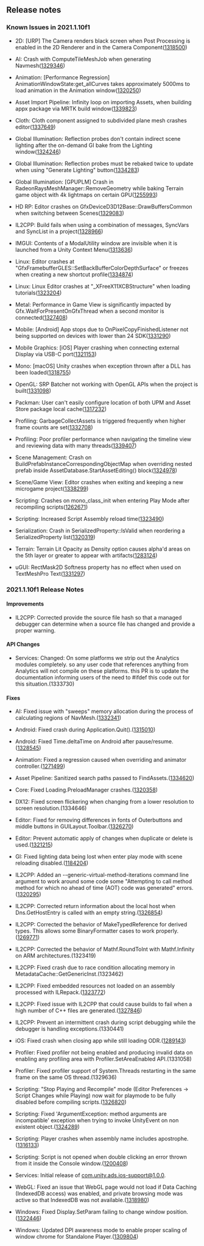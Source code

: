 ## Release notes

### Known Issues in 2021.1.10f1

-   2D: \[URP\] The Camera renders black screen when Post Processing is enabled in the 2D Renderer and in the Camera Component([1318500](https://issuetracker.unity3d.com/issues/urp-the-camera-renders-black-screen-when-post-processing-is-enabled-in-the-2d-renderer-and-in-the-camera-component))

-   AI: Crash with ComputeTileMeshJob when generating Navmesh([1329346](https://issuetracker.unity3d.com/issues/crash-with-computetilemeshjob-when-generating-navmesh))

-   Animation: \[Performance Regression\] AnimationWindowState:get_allCurves takes approximately 5000ms to load animation in the Animation window([1320250](https://issuetracker.unity3d.com/issues/perfomance-regression-animationwindowstate-get-allcurves-takes-approximately-5000ms-to-load-animation-in-the-animation-window))

-   Asset Import Pipeline: Infinity loop on importing Assets, when building appx package via MRTK build window([1339823](https://issuetracker.unity3d.com/issues/infinity-loop-on-importing-assets-when-building-appx-package-via-mrtk-build-window))

-   Cloth: Cloth component assigned to subdivided plane mesh crashes editor([1337649](https://issuetracker.unity3d.com/issues/cloth-cloth-component-assigned-to-subdivided-plane-mesh-crashes-editor))

-   Global Illumination: Reflection probes don\'t contain indirect scene lighting after the on-demand GI bake from the Lighting window([1324246](https://issuetracker.unity3d.com/issues/reflection-probes-doesnt-contain-indirect-scene-lighting-after-the-on-demand-gi-bake-from-the-lighting-window))

-   Global Illumination: Reflection probes must be rebaked twice to update when using \"Generate Lighting\" button([1334283](https://issuetracker.unity3d.com/issues/reflection-probes-must-be-rebaked-twice-to-update-when-using-generate-lighting-button))

-   Global Illumination: \[GPUPLM\] Crash in RadeonRaysMeshManager::RemoveGeometry while baking Terrain game object with 4k lightmaps on certain GPU([1255993](https://issuetracker.unity3d.com/issues/global-illumination-editor-crashes-while-baking-terrain-game-object-using-progressive-gpu-lightmapper))

-   HD RP: Editor crashes on GfxDeviceD3D12Base::DrawBuffersCommon when switching between Scenes([1329083](https://issuetracker.unity3d.com/issues/editor-crashes-on-gfxdeviced3d12base-drawbufferscommon-when-switching-between-scenes))

-   IL2CPP: Build fails when using a combination of messages, SyncVars and SyncList in a project([1328966](https://issuetracker.unity3d.com/issues/il2cpp-build-fails-when-using-a-combination-of-messages-syncvars-and-synclist-in-a-project))

-   IMGUI: Contents of a ModalUtility window are invisible when it is launched from a Unity Context Menu([1313636](https://issuetracker.unity3d.com/issues/error-displaying-showmodalutility-window))

-   Linux: Editor crashes at \"GfxFramebufferGLES::SetBackBufferColorDepthSurface\" or freezes when creating a new shortcut profile([1334874](https://issuetracker.unity3d.com/issues/editor-crashes-at-gfxframebuffergles-setbackbuffercolordepthsurface-or-freezes-when-creating-a-new-shortcut-profile))

-   Linux: Linux Editor crashes at \"\_XFreeX11XCBStructure\" when loading tutorials([1323204](https://issuetracker.unity3d.com/issues/linux-editor-crashes-at-xfreex11xcbstructure-when-loading-tutorials))

-   Metal: Performance in Game View is significantly impacted by Gfx.WaitForPresentOnGfxThread when a second monitor is connected([1327408](https://issuetracker.unity3d.com/issues/performance-in-game-view-is-significantly-impacted-by-gfx-dot-waitforpresentongfxthread-when-a-second-monitor-is-connected))

-   Mobile: \[Android\] App stops due to OnPixelCopyFinishedListener not being supported on devices with lower than 24 SDK([1331290](https://issuetracker.unity3d.com/issues/app-stops-due-to-onpixelcopyfinishedlistener-not-being-supported-on-devices-with-lower-than-24-sdk))

-   Mobile Graphics: \[iOS\] Player crashing when connecting external Display via USB-C port([1321153](https://issuetracker.unity3d.com/issues/ios-player-crashing-when-connecting-external-display-via-usb-c-port))

-   Mono: \[macOS\] Unity crashes when exception thrown after a DLL has been loaded([1318755](https://issuetracker.unity3d.com/issues/macos-unity-crashes-when-exception-thrown-after-a-dll-has-been-loaded))

-   OpenGL: SRP Batcher not working with OpenGL APIs when the project is built([1331098](https://issuetracker.unity3d.com/issues/srp-batcher-not-working-with-opengl-apis-when-the-project-is-built))

-   Packman: User can\'t easily configure location of both UPM and Asset Store package local cache([1317232](https://issuetracker.unity3d.com/issues/user-cant-easily-configure-location-of-both-upm-and-asset-store-package-local-cache))

-   Profiling: GarbageCollectAssets is triggered frequently when higher frame counts are set([1332708](https://issuetracker.unity3d.com/issues/garbagecollectassets-is-triggered-frequently-when-higher-frame-counts-are-set))

-   Profiling: Poor profiler performance when navigating the timeline view and reviewing data with many threads([1339407](https://issuetracker.unity3d.com/issues/poor-profiler-performance-when-navigating-the-timeline-view-and-reviewing-data-with-many-threads))

-   Scene Management: Crash on BuildPrefabInstanceCorrespondingObjectMap when overriding nested prefab inside AssetDatabase.StartAssetEditing() block([1324978](https://issuetracker.unity3d.com/issues/crash-on-buildprefabinstancecorrespondingobjectmap-when-overriding-nested-prefab-inside-assetdatabase-dot-startassetediting-block))

-   Scene/Game View: Editor crashes when exiting and keeping a new microgame project([1338299](https://issuetracker.unity3d.com/issues/editor-crashes-when-exiting-and-keeping-a-new-micrograme-project))

-   Scripting: Crashes on mono_class_init when entering Play Mode after recompiling scripts([1262671](https://issuetracker.unity3d.com/issues/crashes-on-mono-class-init-when-entering-play-mode-after-recompiling-scripts))

-   Scripting: Increased Script Assembly reload time([1323490](https://issuetracker.unity3d.com/issues/increased-reload-time))

-   Serialization: Crash in SerializedProperty::IsValid when reordering a SerializedProperty list([1320319](https://issuetracker.unity3d.com/issues/crash-in-serializedproperty-isvalid-when-reordering-a-serializedproperty-list))

-   Terrain: Terrain Lit Opacity as Density option causes alpha\'d areas on the 5th layer or greater to appear with artifacts([1283124](https://issuetracker.unity3d.com/issues/terrain-lit-opacity-as-density-option-causes-alphad-areas-on-the-5th-layer-or-greater-to-appear-with-artifacts))

-   uGUI: RectMask2D Softness property has no effect when used on TextMeshPro Text([1331297](https://issuetracker.unity3d.com/issues/rectmask2d-softness-property-has-no-effect-when-used-on-textmeshpro-text))

### 2021.1.10f1 Release Notes

#### Improvements

-   IL2CPP: Corrected provide the source file hash so that a managed debugger can determine when a source file has changed and provide a proper warning.

#### API Changes

-   Services: Changed: On some platforms we strip out the Analytics modules completely. so any user code that references anything from Analytics will not compile on these platforms. this PR is to update the documentation informing users of the need to #ifdef this code out for this situation.(1333730)

#### Fixes

-   AI: Fixed issue with \"sweeps\" memory allocation during the process of calculating regions of NavMesh.([1332341](https://issuetracker.unity3d.com/issues/webgl-index-out-of-bounds-exception-is-thrown-when-loading-a-navmesh))

-   Android: Fixed crash during Application.Quit().([1315010](https://issuetracker.unity3d.com/issues/android-signal-11-gets-called-instead-of-signal-9-when-using-application-dot-quit))

-   Android: Fixed Time.deltaTime on Android after pause/resume.([1328545](https://issuetracker.unity3d.com/issues/android-time-dot-deltatime-value-becomes-constant-0-dot-3-3-after-sending-to-the-background-and-resuming-an-application))

-   Animation: Fixed a regression caused when overriding and animator controller.([1271499](https://issuetracker.unity3d.com/issues/animator-state-is-lost-when-animatoroverridecontroller-is-set))

-   Asset Pipeline: Sanitized search paths passed to FindAssets.([1334620](https://issuetracker.unity3d.com/issues/assetdatabase-dot-findassets-fails-to-open-folders-if-search-string-has-a-trailing-forward-slash))

-   Core: Fixed Loading.PreloadManager crashes.([1320358](https://issuetracker.unity3d.com/issues/mobile-high-crash-rates-in-loading-dot-preloadmanager))

-   DX12: Fixed screen flickering when changing from a lower resolution to screen resolution.(1334646)

-   Editor: Fixed for removing differences in fonts of Outerbuttons and middle buttons in GUILayout.Toolbar.([1326270](https://issuetracker.unity3d.com/issues/guilayout-dot-toolbar-middle-buttons-use-a-different-font-than-outer-buttons))

-   Editor: Prevent automatic apply of changes when duplicate or delete is used.([1321215](https://issuetracker.unity3d.com/issues/its-not-possible-to-make-use-of-reorderablelist-onchange-callback-when-modifying-a-list-in-custom-editor))

-   GI: Fixed lighting data being lost when enter play mode with scene reloading disabled.([1184204](https://issuetracker.unity3d.com/issues/hdrp-lighting-is-not-applied-correctly-after-using-progressive-lightmapper-when-scene-reload-is-disabled-in-project-settings))

-   IL2CPP: Added an \--generic-virtual-method-iterations command line argument to work around some code some \"Attempting to call method method for which no ahead of time (AOT) code was generated\" errors.([1320295](https://issuetracker.unity3d.com/issues/il2cpp-executionengineexception-error-is-being-spammed-in-build-when-calling-linq-dot-parallelenumerable-dot-forall))

-   IL2CPP: Corrected return information about the local host when Dns.GetHostEntry is called with an empty string.([1326854](https://issuetracker.unity3d.com/issues/dns-dot-gethostentry-malfunction-in-il2cpp-builds))

-   IL2CPP: Corrected the behavior of MakeTypedReference for derived types. This allows some BinaryFormatter cases to work properly.([1269771](https://issuetracker.unity3d.com/issues/assetbundles-are-not-released-in-il2cpp-builds))

-   IL2CPP: Corrected the behavior of Mathf.RoundToInt with Mathf.Infinity on ARM architectures.(1323419)

-   IL2CPP: Fixed crash due to race condition allocating memory in MetadataCache::GetGenericInst.(1323462)

-   IL2CPP: Fixed embedded resources not loaded on an assembly processed with ILRepack.([1323772](https://issuetracker.unity3d.com/issues/il2cpp-build-does-not-load-embedded-resource-when-merged-using-ilrepack))

-   IL2CPP: Fixed issue with IL2CPP that could cause builds to fail when a high number of C++ files are generated.([1327846](https://issuetracker.unity3d.com/issues/2020-dot-3-il2cpp-build-fails-due-to-a-crash-in-tundra-introduced-by-0-change-player-build))

-   IL2CPP: Prevent an intermittent crash during script debugging while the debugger is handling exceptions.(1330441)

-   iOS: Fixed crash when closing app while still loading ODR.([1289143](https://issuetracker.unity3d.com/issues/ios-crash-when-closing-the-app-while-loading-data-from-odr))

-   Profiler: Fixed profiler not being enabled and producing invalid data on enabling any profiling area with Profiler.SetAreaEnabled API.(1331058)

-   Profiler: Fixed profiler support of System.Threads restarting in the same frame on the same OS thread.(1329636)

-   Scripting: \"Stop Playing and Recompile\" mode (Editor Preferences -\> Script Changes while Playing) now wait for playmode to be fully disabled before compiling scripts.([1326820](https://issuetracker.unity3d.com/issues/stop-playing-and-recompile-option-causing-errors-and-recompiling-at-the-wrong-time))

-   Scripting: Fixed \'ArgumentException: method arguments are incompatible\' exception when trying to invoke UnityEvent on non existent object.([1324289](https://issuetracker.unity3d.com/issues/argumentexception-method-arguments-are-incompatible-error-is-not-pointing-to-the-object-which-is-generating-the-error))

-   Scripting: Player crashes when assembly name includes apostrophe.([1316133](https://issuetracker.unity3d.com/issues/player-crashes-when-precompiled-assembly-name-includes-apostrophe))

-   Scripting: Script is not opened when double clicking an error thrown from it inside the Console window.([1200408](https://issuetracker.unity3d.com/issues/the-script-is-not-opened-when-double-clicking-an-error-thrown-from-it-inside-the-console-window))

-   Services: Initial release of com.unity.ads.ios-support@1.0.0.

-   WebGL: Fixed an issue that WebGL page would not load if Data Caching (IndexedDB access) was enabled, and private browsing mode was active so that IndexedDB was not available.([1318980](https://issuetracker.unity3d.com/issues/opening-webgl-build-in-private-browsing-mode-does-not-work-if-data-caching-is-enabled))

-   Windows: Fixed Display.SetParam failing to change window position.([1322446](https://issuetracker.unity3d.com/issues/unity-player-doesnt-respect-window-position-when-set-in-script-using-display-dot-setparam))

-   Windows: Updated DPI awareness mode to enable proper scaling of window chrome for Standalone Player.([1309804](https://issuetracker.unity3d.com/issues/unity-player-doesnt-scale-to-match-screen-resolution-correctly-when-moving-between-screens))
